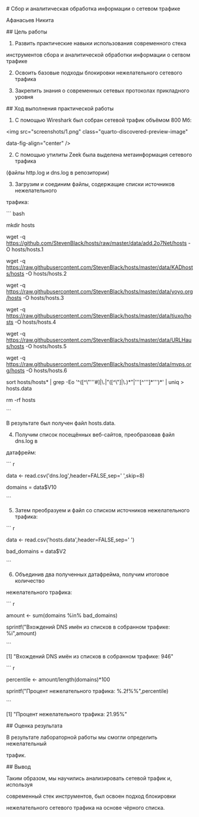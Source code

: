 ﻿\# Сбор и аналитическая обработка информации о сетевом трафике

Афанасьев Никита



\## Цель работы



1. Развить практические навыки использования современного стека

инструментов сбора и аналитической обработки информации о сетвом трафике



2. Освоить базовые подходы блокировки нежелательного сетевого трафика



3. Закрепить знания о современных сетевых протоколах прикладного уровня



\## Ход выполнения практической работы



1. C помощью Wireshark был собран сетевой трафик объёмом 800 Мб:



<img src="screenshots/1.png" class="quarto-discovered-preview-image"

data-fig-align="center" />



2. C помощью утилиты Zeek была выделена метаинформация сетевого трафика

(файлы http.log и dns.log в репозитории)



3. Загрузим и соединим файлы, содержащие списки источников нежелательного

трафика:



\``` bash

mkdir hosts

wget -q https://github.com/StevenBlack/hosts/raw/master/data/add.2o7Net/hosts -O hosts/hosts.1

wget -q https://raw.githubusercontent.com/StevenBlack/hosts/master/data/KADhosts/hosts -O hosts/hosts.2

wget -q https://raw.githubusercontent.com/StevenBlack/hosts/master/data/yoyo.org/hosts -O hosts/hosts.3

wget -q https://raw.githubusercontent.com/StevenBlack/hosts/master/data/tiuxo/hosts -O hosts/hosts.4

wget -q https://raw.githubusercontent.com/StevenBlack/hosts/master/data/URLHaus/hosts -O hosts/hosts.5

wget -q https://raw.githubusercontent.com/StevenBlack/hosts/master/data/mvps.org/hosts -O hosts/hosts.6

sort hosts/hosts\* | grep -Eo '^([^\\"'\''#]|\\.|"([^\\"]|\\.)\*"|'\''[^'\'']\*'\'')\*' | uniq > hosts.data

rm -rf hosts

\```



В результате был получен файл hosts.data.



4. Получим список посещённых веб-сайтов, преобразовав файл dns.log в

датафрейм:



\``` r

data <- read.csv('dns.log',header=FALSE,sep='   ',skip=8)

domains = data$V10

\```



5. Затем преобразуем и файл со списком источников нежелательного трафика:



\``` r

data <- read.csv('hosts.data',header=FALSE,sep=' ')

bad\_domains = data$V2

\```



6. Объединив два полученных датафрейма, получим итоговое количество

нежелательного трафика:



\``` r

amount <- sum(domains %in% bad\_domains)

sprintf("Вхождений DNS имён из списков в собранном трафике: %i",amount)

\```



[1] "Вхождений DNS имён из списков в собранном трафике: 946"



\``` r

percentile <- amount/length(domains)\*100

sprintf("Процент нежелательного трафика: %.2f%%",percentile)

\```



[1] "Процент нежелательного трафика: 21.95%"



\## Оценка результата



В результате лабораторной работы мы смогли определить нежелательный

трафик.



\## Вывод



Таким образом, мы научились анализировать сетевой трафик и, используя

современный стек инструментов, был освоен подход блокировки

нежелательного сетевого трафика на основе чёрного списка.
